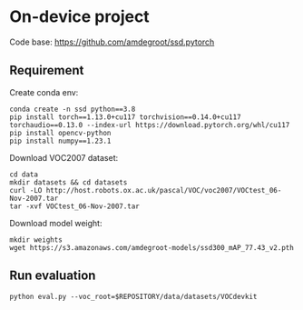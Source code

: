 # On-device project
Code base: https://github.com/amdegroot/ssd.pytorch

## Requirement

Create conda env:
```
conda create -n ssd python==3.8
pip install torch==1.13.0+cu117 torchvision==0.14.0+cu117 torchaudio==0.13.0 --index-url https://download.pytorch.org/whl/cu117
pip install opencv-python
pip install numpy==1.23.1
```

Download VOC2007 dataset:
```
cd data
mkdir datasets && cd datasets
curl -LO http://host.robots.ox.ac.uk/pascal/VOC/voc2007/VOCtest_06-Nov-2007.tar
tar -xvf VOCtest_06-Nov-2007.tar
```

Download model weight:
```
mkdir weights
wget https://s3.amazonaws.com/amdegroot-models/ssd300_mAP_77.43_v2.pth
```

## Run evaluation
```
python eval.py --voc_root=$REPOSITORY/data/datasets/VOCdevkit
```
